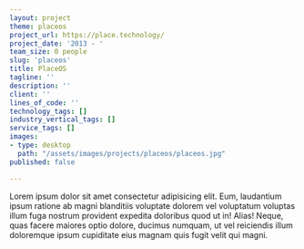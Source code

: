 ```yaml
---
layout: project
theme: placeos
project_url: https://place.technology/
project_date: '2013 - '
team_size: 0 people
slug: 'placeos'
title: PlaceOS
tagline: ''
description: ''
client: ''
lines_of_code: ''
technology_tags: []
industry_vertical_tags: []
service_tags: []
images:
- type: desktop
  path: "/assets/images/projects/placeos/placeos.jpg"
published: false

---
```

Lorem ipsum dolor sit amet consectetur adipisicing elit. Eum, laudantium ipsum ratione ab magni blanditiis voluptate dolorem vel voluptatum voluptas illum fuga nostrum provident expedita doloribus quod ut in! Alias! Neque, quas facere maiores optio dolore, ducimus numquam, ut vel reiciendis illum doloremque ipsum cupiditate eius magnam quis fugit velit qui magni.